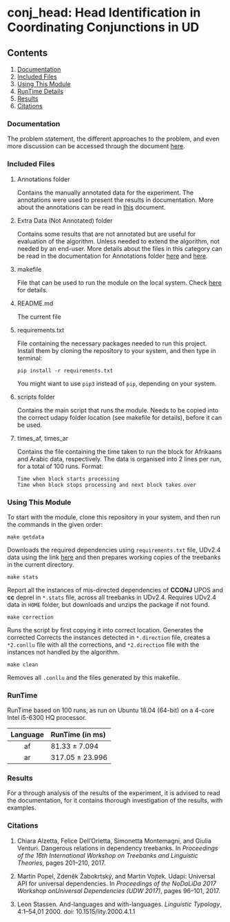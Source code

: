 <h1>conj_head: Head Identification in Coordinating Conjunctions in UD </h1>

<h2>Contents</h2>

1. [Documentation](#documentation)
2. [Included Files](#included-files)
3. [Using This Module](#using-this-module)
5. [RunTime Details](#runtime)
6. [Results](#results)
7. [Citations](#citations)

<h3>Documentation</h3>

The problem statement, the different approaches to the problem, and even more discussion can be accessed through the document
[here](docs/conj_head.pdf).

<h3>Included Files</h3>

1. Annotations folder  

    Contains the manually annotated data for the experiment. The annotations were used
    to present the results in documentation. More about the annotations can be read in
    [this](Annotations/README.md) document.
    
2. Extra Data (Not Annotated) folder

    Contains some results that are not annotated but are useful for evaluation of the algorithm.
    Unless needed to extend the algorithm, not needed by an end-user. More details about the files in this category can
    be read in the documentation for Annotations folder [here](Annotations/README.md#unhandledNonProj.list) and 
    [here](Annotations/README.md#unhandledFinal.list).

2. makefile  

    File that can be used to run the module on the local system. Check [here](#using-this-module)
    for details.
 
3. README.md  

    The current file

4. requirements.txt  

    File containing the necessary packages needed to run this project.
    Install them by cloning the repository to your system, and then type in terminal:
    
    ```pip install -r requirements.txt```

    You might want to use `pip3` instead of `pip`, depending on your system.

5. scripts folder  

    Contains the main script that runs the module. Needs to be copied into the correct
    udapy folder location (see makefile for details), before it can be used.

6. times_af, times_ar  

    Contains the file containing the time taken to run the block for Afrikaans and Arabic data, 
    respectively. The data is organised into 2 lines per run, for a total of 100 runs. Format:

    ```
    Time when block starts processing
    Time when block stops processing and next block takes over
    ```

<h3>Using This Module</h3>

To start with the module, clone this repository in your system, and then run the commands in the given order:

    make getdata
 Downloads the required dependencies using `requirements.txt` file, UDv2.4 data using the link
 [here](https://lindat.mff.cuni.cz/repository/xmlui/handle/11234/1-2988) and then prepares working 
 copies of the treebanks in the current directory.
 
    make stats
 Report all the instances of mis-directed dependencies of <b>CCONJ</b> UPOS and <b>cc</b> deprel
in `*.stats` file, across all treebanks in UDv2.4. Requires UDv2.4 data in `HOME` folder, but downloads and unzips the package 
if not found.
 
    make correction
Runs the script by first copying it into correct location. Generates the corrected Corrects the instances detected in `*.direction` file, creates a `*2.conllu` file with all the corrections, and 
 `*2.direction` file with the instances not handled by the algorithm.
 
    make clean
  Removes all `.conllu` and the files generated by this makefile.

<h3>RunTime</h3>

RunTime based on 100 runs, as run on Ubuntu 18.04 (64-bit) on a 4-core Intel i5-6300 HQ processor.

| Language | RunTime (in ms) |
|:---------:|:-------|
| af |  81.33 ± 7.094 |
| ar | 317.05 ± 23.996 |

<h3>Results</h3>

For a through analysis of the results of the experiment, it is advised to read the 
documentation, for it contains thorough investigation of the results, with examples. 

<h3>Citations</h3>

1. Chiara Alzetta, Felice Dell’Orletta, Simonetta Montemagni, and Giulia Venturi. Dangerous relations in dependency 
treebanks. In <i>Proceedings of the 16th International Workshop on Treebanks and Linguistic Theories</i>, pages 201–210, 2017.

2. Martin Popel, Zdeněk Žabokrtský, and Martin Vojtek. Udapi: Universal API for universal dependencies.
In <i>Proceedings of the NoDaLiDa 2017 Workshop onUniversal Dependencies (UDW 2017)</i>, pages 96–101, 2017.

3. Leon Stassen. And-languages and with-languages. <i>Linguistic Typology</i>, 4:1–54,01 2000. doi: 10.1515/lity.2000.4.1.1
